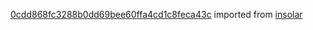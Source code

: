 [0cdd868fc3288b0dd69bee60ffa4cd1c8feca43c](https://github.com/insolar/insolar/commit/0cdd868fc3288b0dd69bee60ffa4cd1c8feca43c) imported from [insolar](https://github.com/insolar/insolar)

